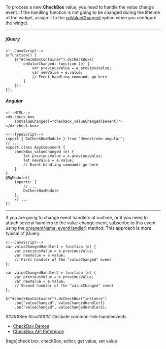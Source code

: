 To process a new **CheckBox** value, you need to handle the value change event. If the handling function is not going to be changed during the lifetime of the widget, assign it to the [onValueChanged](/api-reference/10%20UI%20Widgets/Editor/1%20Configuration/onValueChanged.md '/Documentation/ApiReference/UI_Widgets/dxCheckBox/Configuration/#onValueChanged') option when you configure the widget.

---
##### jQuery

    <!--JavaScript-->
    $(function() {
        $("#checkBoxContainer").dxCheckBox({
            onValueChanged: function (e) {
                var previousValue = e.previousValue;
                var newValue = e.value;
                // Event handling commands go here
            }
        });
    });

##### Angular

    <!--HTML-->
    <dx-check-box
        (onValueChanged)="checkBox_valueChanged($event)">
    </dx-check-box>

    <!--TypeScript-->
    import { DxCheckBoxModule } from "devextreme-angular";
    // ...
    export class AppComponent {
        checkBox_valueChanged (e) {
            let previousValue = e.previousValue;
            let newValue = e.value;
            // Event handling commands go here
        }
    }
    @NgModule({
        imports: [
            // ...
            DxCheckBoxModule
        ],
        // ...
    })

---

If you are going to change event handlers at runtime, or if you need to attach several handlers to the value change event, subscribe to this event using the [on(eventName, eventHandler)](/api-reference/10%20UI%20Widgets/EventsMixin/3%20Methods/on(eventName_eventHandler).md '/Documentation/ApiReference/UI_Widgets/dxCheckBox/Methods/#oneventName_eventHandler') method. This approach is more typical of jQuery.

    <!--JavaScript-->
    var valueChangedHandler1 = function (e) {
        var previousValue = e.previousValue;
        var newValue = e.value;
        // First handler of the "valueChanged" event
    };

    var valueChangedHandler2 = function (e) {
        var previousValue = e.previousValue;
        var newValue = e.value;
        // Second handler of the "valueChanged" event
    };

    $("#checkBoxContainer").dxCheckBox("instance")
        .on("valueChanged", valueChangedHandler1)
        .on("valueChanged", valueChangedHandler2);

#####See Also#####
#include common-link-handleevents
- [CheckBox Demos](https://js.devexpress.com/Demos/WidgetsGallery/#demo/editors-check_box-overview)
- [CheckBox API Reference](/api-reference/10%20UI%20Widgets/dxCheckBox '/Documentation/ApiReference/UI_Widgets/dxCheckBox/')

[tags]check box, checkBox, editor, get value, set value